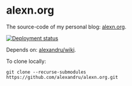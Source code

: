 # alexn.org

The source-code of my personal blog: [alexn.org](https://alexn.org).

[![Deployment status](https://github.com/alexandru/alexn.org/workflows/deploy/badge.svg)](https://github.com/alexandru/alexn.org/actions?query=workflow%3Adeploy)

Depends on: [alexandru/wiki](https://github.com/alexandru/wiki).

To clone locally:

```
git clone --recurse-submodules https://github.com/alexandru/alexn.org.git
```
